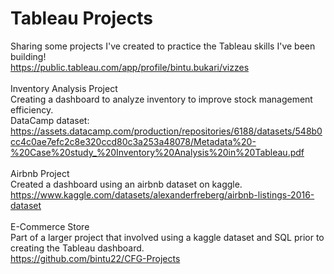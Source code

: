 # Tableau Projects
Sharing some projects I've created to practice the Tableau skills I've been building!
<br /> 
https://public.tableau.com/app/profile/bintu.bukari/vizzes
<br /> 
<br /> 
Inventory Analysis Project
<br /> 
Creating a dashboard to analyze inventory to improve stock management efficiency.
<br />
DataCamp dataset: https://assets.datacamp.com/production/repositories/6188/datasets/548b0cc4c0ae7efc2c8e320ccd80c3a253a48078/Metadata%20-%20Case%20study_%20Inventory%20Analysis%20in%20Tableau.pdf
<br /> 
<br /> 
Airbnb Project
<br /> 
Created a dashboard using an airbnb dataset on kaggle.
<br /> 
https://www.kaggle.com/datasets/alexanderfreberg/airbnb-listings-2016-dataset
<br /> 
<br /> 
E-Commerce Store
<br /> 
Part of a larger project that involved using a kaggle dataset and SQL prior to creating the Tableau dashboard.
<br /> 
https://github.com/bintu22/CFG-Projects

